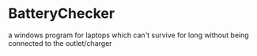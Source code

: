 # BatteryChecker
a windows program for laptops which can't survive for long without being connected to the outlet/charger
